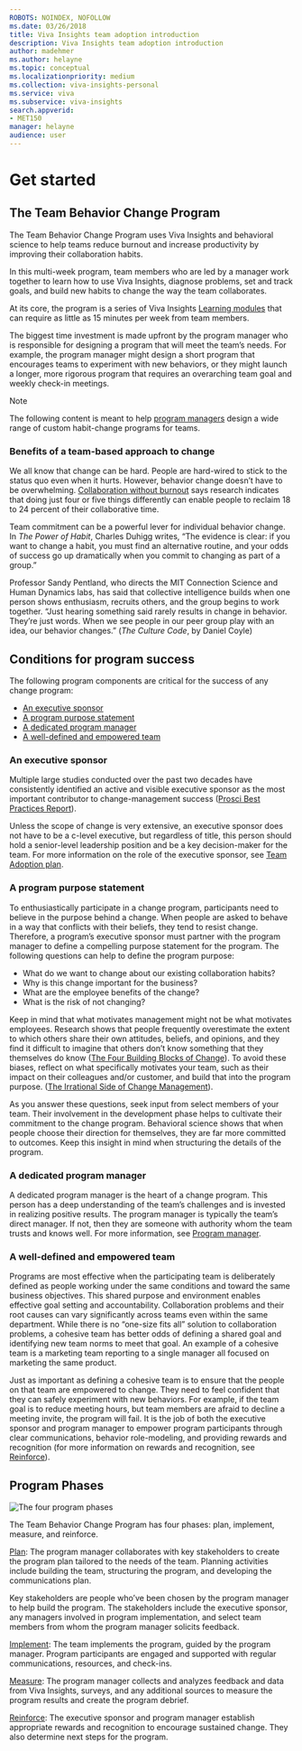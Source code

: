 ```yaml
---
ROBOTS: NOINDEX, NOFOLLOW
ms.date: 03/26/2018
title: Viva Insights team adoption introduction
description: Viva Insights team adoption introduction
author: madehmer
ms.author: helayne
ms.topic: conceptual
ms.localizationpriority: medium 
ms.collection: viva-insights-personal
ms.service: viva 
ms.subservice: viva-insights 
search.appverid: 
- MET150 
manager: helayne
audience: user
---
```


# Get started

## The Team Behavior Change Program

The Team Behavior Change Program uses Viva Insights and behavioral science to help teams reduce burnout and increase productivity by improving their collaboration habits.

In this multi-week program, team members who are led by a manager work together to learn how to use Viva Insights, diagnose problems, set and track goals, and build new habits to change the way the team collaborates.

At its core, the program is a series of Viva Insights [Learning modules](Adopt-learning-modules.md) that can require as little as 15 minutes per week from team members.

The biggest time investment is made upfront by the program manager who is responsible for designing a program that will meet the team’s needs. For example, the program manager might design a short program that encourages teams to experiment with new behaviors, or they might launch a longer, more rigorous program that requires an overarching team goal and weekly check-in meetings. 

> [!Note] 
> The following content is meant to help [program managers](Team-adopt-plan.md#program-manager) design a wide range of custom habit-change programs for teams. 

### Benefits of a team-based approach to change

We all know that change can be hard. People are hard-wired to stick to the status quo even when it hurts. However, behavior change doesn’t have to be overwhelming. [Collaboration without burnout](https://insights.office.com/collaboration/collaboration-without-burning-out/) says research indicates that doing just four or five things differently can enable people to reclaim 18 to 24 percent of their collaborative time.

Team commitment can be a powerful lever for individual behavior change. 
In _The Power of Habit_, Charles Duhigg writes, “The evidence is clear: if you want to change a habit, you must find an alternative routine, and your odds of success go up dramatically when you commit to changing as part of a group.”

Professor Sandy Pentland, who directs the MIT Connection Science and Human Dynamics labs, has said that collective intelligence builds when one person shows enthusiasm, recruits others, and the group begins to work together. “Just hearing something said rarely results in change in behavior. They’re just words. When we see people in our peer group play with an idea, our behavior changes.” (_The Culture Code_, by Daniel Coyle<!-- Pg __-->)

## Conditions for program success

The following program components are critical for the success of any change program:

 * [An executive sponsor](Team-adopt-intro.md#an-executive-sponsor)
 * [A program purpose statement](Team-adopt-intro.md#a-program-purpose-statement)
 * [A dedicated program manager](Team-adopt-intro.md#a-dedicated-program-manager)
 * [A well-defined and empowered team](Team-adopt-intro.md#a-well-defined-and-empowered-team)

### An executive sponsor

Multiple large studies conducted over the past two decades have consistently identified an active and visible executive sponsor as the most important contributor to change-management success ([Prosci Best Practices Report](https://www.prosci.com/bookstore/best-practices-in-change-management-2016-edition.html)). 

Unless the scope of change is very extensive, an executive sponsor does not have to be a c-level executive, but regardless of title, this person should hold a senior-level leadership position and be a key decision-maker for the team. For more information on the role of the executive sponsor, see [Team Adoption plan](Team-adopt-plan.md).

### A program purpose statement

To enthusiastically participate in a change program, participants need to believe in the purpose behind a change. When people are asked to behave in a way that conflicts with their beliefs, they tend to resist change. Therefore, a program’s executive sponsor must partner with the program manager to define a compelling purpose statement for the program. The following questions can help to define the program purpose:

 * What do we want to change about our existing collaboration habits?
 * Why is this change important for the business?
 * What are the employee benefits of the change?
 * What is the risk of not changing?

Keep in mind that what motivates management might not be what motivates employees. Research shows that people frequently overestimate the extent to which others share their own attitudes, beliefs, and opinions, and they find it difficult to imagine that others don’t know something that they themselves do know ([The Four Building Blocks of Change](https://www.mckinsey.com/business-functions/organization/our-insights/the-four-building-blocks--of-change)). To avoid these biases, reflect on what specifically motivates your team, such as their impact on their colleagues and/or customer, and build that into the program purpose. ([The Irrational Side of Change Management](https://www.mckinsey.com/business-functions/organization/our-insights/the-irrational-side-of-change-management)).

As you answer these questions, seek input from select members of your team. Their involvement in the development phase helps to cultivate their commitment to the change program. Behavioral science shows that when people choose their direction for themselves, they are far more committed to outcomes. Keep this insight in mind when structuring the details of the program.

### A dedicated program manager

A dedicated program manager is the heart of a change program. This person has a deep understanding of the team’s challenges and is invested in realizing positive results. The program manager is typically the team’s direct manager. If not, then they are someone with authority whom the team trusts and knows well. For more information, see [Program manager](Team-adopt-plan.md#program-manager).

### A well-defined and empowered team

Programs are most effective when the participating team is deliberately defined as people working under the same conditions and toward the same business objectives. This shared purpose and environment enables effective goal setting and accountability. Collaboration problems and their root causes can vary significantly across teams even within the same department. While there is no “one-size fits all” solution to collaboration problems, a cohesive team has better odds of defining a shared goal and identifying new team norms to meet that goal. An example of a cohesive team is a marketing team reporting to a single manager all focused on marketing the same product.

Just as important as defining a cohesive team is to ensure that the people on that team are empowered to change. They need to feel confident that they can safely experiment with new behaviors. For example, if the team goal is to reduce meeting hours, but team members are afraid to decline a meeting invite, the program will fail. It is the job of both the executive sponsor and program manager to empower program participants through clear communications, behavior role-modeling, and providing rewards and recognition (for more information on rewards and recognition, see [Reinforce](Team-adopt-reinforce.md)).

## Program Phases

<img src="../../../Images/MyA/use/Adopt-teams-1.png" alt="The four program phases">
 
The Team Behavior Change Program has four phases: plan, implement, measure, and reinforce.

[Plan](Team-adopt-plan.md): The program manager collaborates with key stakeholders to create the program plan tailored to the needs of the team. Planning activities include building the team, structuring the program, and developing the communications plan.

Key stakeholders are people who’ve been chosen by the program manager to help build the program. The stakeholders include the executive sponsor, any managers involved in program implementation, and select team members from whom the program manager solicits feedback. 

[Implement](Team-adopt-implement.md): The team implements the program, guided by the program manager. Program participants are engaged and supported with regular communications, resources, and check-ins.

[Measure](Team-adopt-measure.md): The program manager collects and analyzes feedback and data from Viva Insights, surveys, and any additional sources to measure the program results and create the program debrief.

[Reinforce](Team-adopt-reinforce.md): The executive sponsor and program manager establish appropriate rewards and recognition to encourage sustained change. They also determine next steps for the program.

